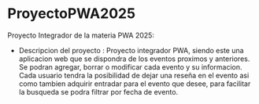 # ProyectoPWA2025
Proyecto Integrador de la materia PWA 2025: 
- Descripcion del proyecto : Proyecto integrador PWA, siendo este una aplicacion web que se dispondra de los eventos proximos y anteriores. Se podran agregar, borrar o modificar cada evento y su informacion. Cada usuario tendra la posibilidad de dejar una reseña en el evento asi como tambien adquirir entradar para el evento que desee, para facilitar la busqueda se podra filtrar por fecha de evento.


